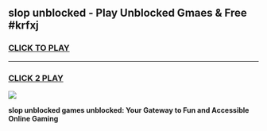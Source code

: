 
## slop unblocked - Play Unblocked Gmaes & Free #krfxj
<h3>
<a href="https://news.freeplayer.one?title=slop_unblocked&ref=24F">CLICK TO PLAY</a></h3>
<hr>

<h3>
<a href="https://news.freeplayer.one?title=slop_unblocked&ref=24F">CLICK 2 PLAY</a>
  
</h3>

<a href="https://news.freeplayer.one?title=slop_unblocked&ref=24F/"><img src="https://clearcache.store/games.png"></a>


**slop unblocked games unblocked: Your Gateway to Fun and Accessible Online Gaming**
